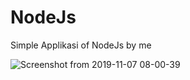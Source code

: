# NodeJs
Simple Applikasi of NodeJs by me

![Screenshot from 2019-11-07 08-00-39](https://user-images.githubusercontent.com/43022529/68351329-b5032c80-0135-11ea-8ac7-0fb276b38de2.png)

